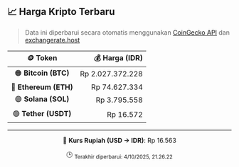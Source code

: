 

<!-- HARGA_KRIPTO -->
## 📈 Harga Kripto Terbaru

> Data ini diperbarui secara otomatis menggunakan [CoinGecko API](https://www.coingecko.com/) dan [exchangerate.host](https://exchangerate.host/)

<div align="center">

| 🪙 Token | 💰 Harga (IDR) |
|:------:|---------------:|
| 🟠 **Bitcoin (BTC)**   | Rp 2.027.372.228 |
| 🔵 **Ethereum (ETH)**  | Rp 74.627.334 |
| 🟣 **Solana (SOL)**    | Rp 3.795.558 |
| 🟢 **Tether (USDT)**   | Rp 16.572 |

---

💱 **Kurs Rupiah (USD → IDR)**: Rp 16.563

🕒 <sub>Terakhir diperbarui: 4/10/2025, 21.26.22</sub>

</div>
<!-- /HARGA_KRIPTO -->
